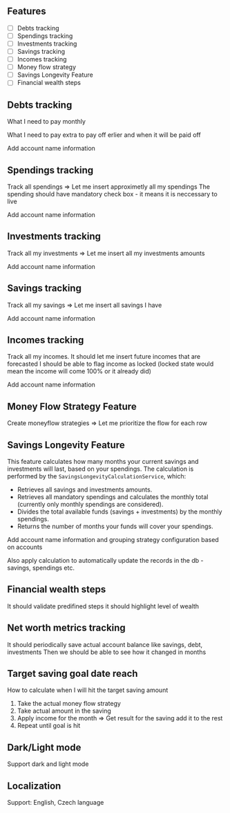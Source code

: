 ## Features 
- [ ] Debts tracking
- [ ] Spendings tracking
- [ ] Investments tracking
- [ ] Savings tracking
- [ ] Incomes tracking
- [ ] Money flow strategy
- [ ] Savings Longevity Feature
- [ ] Financial wealth steps

Debts tracking
------------------------
What I need to pay monthly

What I need to pay extra to pay off erlier and when it will be paid off

Add account name information

Spendings tracking
------------------------
Track all spendings => Let me insert approximetly all my spendings 
The spending should have mandatory check box - it means it is neccessary to live

Add account name information

Investments tracking
------------------------
Track all my investments => Let me insert all my investments amounts

Add account name information

Savings tracking
------------------------
Track all my savings => Let me insert all savings I have

Add account name information

Incomes tracking
------------------------
Track all my incomes.
It should let me insert future incomes that are forecasted
I should be able to flag income as locked (locked state would mean the income will come 100% or it already did)

Add account name information

Money Flow Strategy Feature
------------------------
Create moneyflow strategies => Let me prioritize the flow for each row

Savings Longevity Feature
------------------------
This feature calculates how many months your current savings and investments will last, based on your spendings. 
The calculation is performed by the `SavingsLongevityCalculationService`, which:

- Retrieves all savings and investments amounts.
- Retrieves all mandatory spendings and calculates the monthly total (currently only monthly spendings are considered).
- Divides the total available funds (savings + investments) by the monthly spendings.
- Returns the number of months your funds will cover your spendings.

Add account name information and grouping strategy configuration based on accounts

Also apply calculation to automatically update the records in the db - savings, spendings etc.

Financial wealth steps
------------------------

It should validate predifined steps it should highlight level of wealth

Net worth metrics tracking
------------------------
It should periodically save actual account balance like savings, debt, investments
Then we should be able to see how it changed in months

Target saving goal date reach
------------------------
How to calculate when I will hit the target saving amount

1) Take the actual money flow strategy
2) Take actual amount in the saving
3) Apply income for the month => Get result for the saving add it to the rest
4) Repeat until goal is hit

Dark/Light mode
------------------------

Support dark and light mode

Localization
------------------------

Support: English, Czech language
